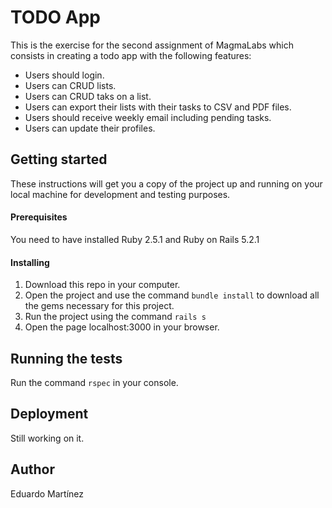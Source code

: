 # TODO App

This is the exercise for the second assignment of MagmaLabs which consists in creating a todo app with the following features:
* Users should login.
* Users can CRUD lists.
* Users can CRUD taks on a list.
* Users can export their lists with their tasks to CSV and PDF files.
* Users should receive weekly email including pending tasks.
* Users can update their profiles.
## Getting started

These instructions will get you a copy of the project up and running on your local machine for development and testing purposes.
#### Prerequisites

You need to have installed Ruby 2.5.1 and Ruby on Rails 5.2.1
#### Installing

1. Download this repo in your computer.
2. Open the project and use the command `bundle install` to download all the gems necessary for this project.
3. Run the project using the command `rails s`
4. Open the page localhost:3000 in your browser.
## Running the tests

Run the command `rspec` in your console.
## Deployment

Still working on it.
## Author

Eduardo Martínez
